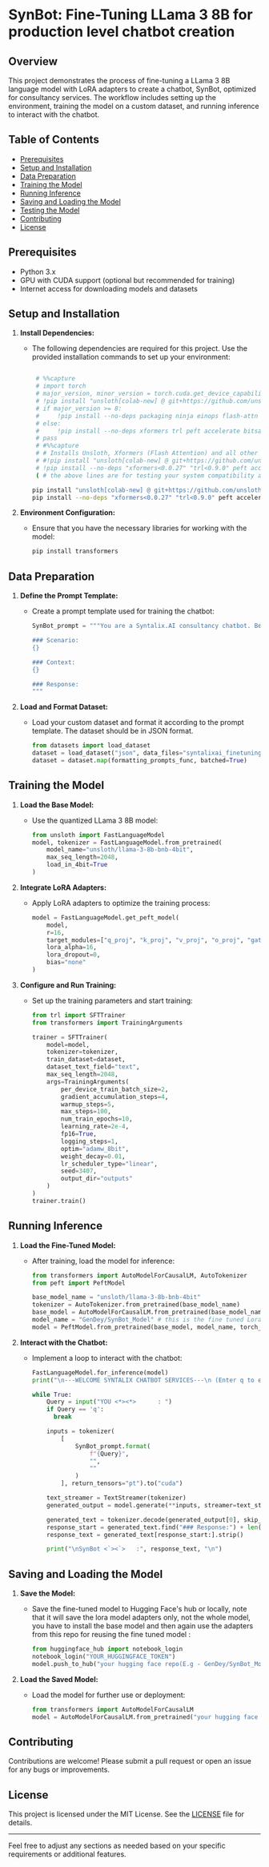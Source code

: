 # SynBot: Fine-Tuning LLama 3 8B for production level chatbot creation

## Overview

This project demonstrates the process of fine-tuning a LLama 3 8B language model with LoRA adapters to create a chatbot, SynBot, optimized for consultancy services. The workflow includes setting up the environment, training the model on a custom dataset, and running inference to interact with the chatbot.

## Table of Contents

- [Prerequisites](#prerequisites)
- [Setup and Installation](#setup-and-installation)
- [Data Preparation](#data-preparation)
- [Training the Model](#training-the-model)
- [Running Inference](#running-inference)
- [Saving and Loading the Model](#saving-and-loading-the-model)
- [Testing the Model](#testing-the-model)
- [Contributing](#contributing)
- [License](#license)

## Prerequisites

- Python 3.x
- GPU with CUDA support (optional but recommended for training)
- Internet access for downloading models and datasets

## Setup and Installation

1. **Install Dependencies:**
   - The following dependencies are required for this project. Use the provided installation commands to set up your environment:
     ```bash
     
      # %%capture
      # import torch
      # major_version, minor_version = torch.cuda.get_device_capability()
      # !pip install "unsloth[colab-new] @ git+https://github.com/unslothai/unsloth.git"
      # if major_version >= 8:
      #     !pip install --no-deps packaging ninja einops flash-attn xformers trl peft accelerate bitsandbytes
      # else:
      #     !pip install --no-deps xformers trl peft accelerate bitsandbytes
      # pass
      # #%%capture
      # # Installs Unsloth, Xformers (Flash Attention) and all other packages!
      # #!pip install "unsloth[colab-new] @ git+https://github.com/unslothai/unsloth.git"
      # !pip install --no-deps "xformers<0.0.27" "trl<0.9.0" peft accelerate bitsandbytes
      ( # the above lines are for testing your system compatibility and installing the best resources ad optimizing it if using in colab )
     
     pip install "unsloth[colab-new] @ git+https://github.com/unslothai/unsloth.git"
     pip install --no-deps "xformers<0.0.27" "trl<0.9.0" peft accelerate bitsandbytes
     ```

2. **Environment Configuration:**
   - Ensure that you have the necessary libraries for working with the model:
     ```bash
     pip install transformers
     ```

## Data Preparation

1. **Define the Prompt Template:**
   - Create a prompt template used for training the chatbot:
     ```python
     SynBot_prompt = """You are a Syntalix.AI consultancy chatbot. Below is a scenario describing a visitor's query, paired with some context. Write a response that appropriately addresses the visitor's needs.

     ### Scenario:
     {}

     ### Context:
     {}

     ### Response:
     """
     ```

2. **Load and Format Dataset:**
   - Load your custom dataset and format it according to the prompt template. The dataset should be in JSON format.
     ```python
     from datasets import load_dataset
     dataset = load_dataset("json", data_files="syntalixai_finetuning_data.json", split="train")
     dataset = dataset.map(formatting_prompts_func, batched=True)
     ```

## Training the Model

1. **Load the Base Model:**
   - Use the quantized LLama 3 8B model:
     ```python
     from unsloth import FastLanguageModel
     model, tokenizer = FastLanguageModel.from_pretrained(
         model_name="unsloth/llama-3-8b-bnb-4bit",
         max_seq_length=2048,
         load_in_4bit=True
     )
     ```

2. **Integrate LoRA Adapters:**
   - Apply LoRA adapters to optimize the training process:
     ```python
     model = FastLanguageModel.get_peft_model(
         model,
         r=16,
         target_modules=["q_proj", "k_proj", "v_proj", "o_proj", "gate_proj", "up_proj", "down_proj"],
         lora_alpha=16,
         lora_dropout=0,
         bias="none"
     )
     ```

3. **Configure and Run Training:**
   - Set up the training parameters and start training:
     ```python
     from trl import SFTTrainer
     from transformers import TrainingArguments

     trainer = SFTTrainer(
         model=model,
         tokenizer=tokenizer,
         train_dataset=dataset,
         dataset_text_field="text",
         max_seq_length=2048,
         args=TrainingArguments(
             per_device_train_batch_size=2,
             gradient_accumulation_steps=4,
             warmup_steps=5,
             max_steps=100,
             num_train_epochs=10,
             learning_rate=2e-4,
             fp16=True,
             logging_steps=1,
             optim="adamw_8bit",
             weight_decay=0.01,
             lr_scheduler_type="linear",
             seed=3407,
             output_dir="outputs"
         )
     )
     trainer.train()
     ```

## Running Inference

1. **Load the Fine-Tuned Model:**
   - After training, load the model for inference:
     ```python
     from transformers import AutoModelForCausalLM, AutoTokenizer
     from peft import PeftModel

     base_model_name = "unsloth/llama-3-8b-bnb-4bit"
     tokenizer = AutoTokenizer.from_pretrained(base_model_name)
     base_model = AutoModelForCausalLM.from_pretrained(base_model_name, torch_dtype=torch.float16, low_cpu_mem_usage=True)
     model_name = "GenDey/SynBot_Model" # this is the fine tuned Lora_adapters for the model I uploaded on hugging face link - https://huggingface.co/GenDey/SynBot_Model/tree/main 
     model = PeftModel.from_pretrained(base_model, model_name, torch_dtype=torch.float16)
     ```

2. **Interact with the Chatbot:**
   - Implement a loop to interact with the chatbot:
     ```python
     FastLanguageModel.for_inference(model)
     print("\n---WELCOME SYNTALIX CHATBOT SERVICES---\n (Enter q to exit)\n")

     while True:
         Query = input("YOU <*><*>      : ")
         if Query == 'q':
           break

         inputs = tokenizer(
             [
                 SynBot_prompt.format(
                     f"{Query}",
                     "",
                     ""
                 )
             ], return_tensors="pt").to("cuda")

         text_streamer = TextStreamer(tokenizer)
         generated_output = model.generate(**inputs, streamer=text_streamer, max_new_tokens=200, use_cache=True)

         generated_text = tokenizer.decode(generated_output[0], skip_special_tokens=True)
         response_start = generated_text.find("### Response:") + len("### Response:")
         response_text = generated_text[response_start:].strip()

         print("\nSynBot <`><`>   :", response_text, "\n")
     ```

## Saving and Loading the Model

1. **Save the Model:**
   - Save the fine-tuned model to Hugging Face's hub or locally, note that it will save the lora model adapters only, not the whole model, you have to install the base model and then again use the adapters from this repo for reusing the fine tuned model :
     ```python
     from huggingface_hub import notebook_login
     notebook_login("YOUR_HUGGINGFACE_TOKEN")
     model.push_to_hub("your hugging face repo(E.g - GenDey/SynBot_Model", token="YOUR_HUGGINGFACE_TOKEN")
     ```

2. **Load the Saved Model:**
   - Load the model for further use or deployment:
     ```python
     from transformers import AutoModelForCausalLM
     model = AutoModelForCausalLM.from_pretrained("your hugging face repo", low_cpu_mem_usage=False)
     ```

## Contributing

Contributions are welcome! Please submit a pull request or open an issue for any bugs or improvements.

## License

This project is licensed under the MIT License. See the [LICENSE](LICENSE) file for details.

---

Feel free to adjust any sections as needed based on your specific requirements or additional features.
